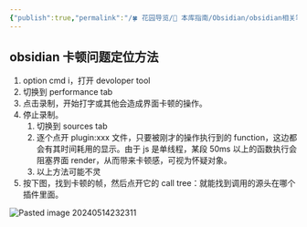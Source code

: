 ```yaml
---
{"publish":true,"permalink":"/🍀 花园导览/🧰 本库指南/Obsidian/obsidian相关笔记/obsidian卡顿问题定位方法.md","created":"2023-12-21","modified":"2024-11-21","published":"2025-07-07T17:10:23.996+08:00","cssclasses":""}
---
```



## obsidian 卡顿问题定位方法

1. option cmd i，打开 devoloper tool
2. 切换到 performance tab
3. 点击录制，开始打字或其他会造成界面卡顿的操作。
4. 停止录制。
	1. 切换到 sources tab
	2. 逐个点开 plugin:xxx 文件，只要被刚才的操作执行到的 function，这边都会有其时间耗用的显示。由于 js 是单线程，某段 50ms 以上的函数执行会阻塞界面 render，从而带来卡顿感，可视为怀疑对象。
	3. 以上方法可能不灵
5. 按下图，找到卡顿的帧，然后点开它的 call tree：就能找到调用的源头在哪个插件里面。

![Pasted image 20240514232311](https://pub-pic.oldwinter.top/2025/06/1a82c57b65944bfe7be38179d1c31bc3.png)